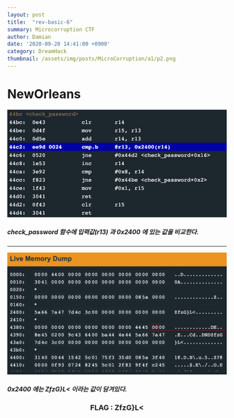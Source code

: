 ```yaml
---
layout: post
title:  "rev-basic-6"
summary: Microcorruption CTF
author: Damian
date: '2020-09-20 14:41:00 +0900'
category: DreamHack
thumbnail: /assets/img/posts/MicroCorruption/a1/p2.png
---
```


# NewOrleans
![Alt text](/assets/img/posts/MicroCorruption/a1/p2.png)

##### check_password 함수에 입력값(r13) 과 0x2400 에 있는 값을 비교한다.

---

![Alt text](/assets/img/posts/MicroCorruption/a1/p1.png)

##### 0x2400 에는 ZfzG}L< 이라는 값이 담겨있다.



### <center>FLAG :  ZfzG}L<</center> 


